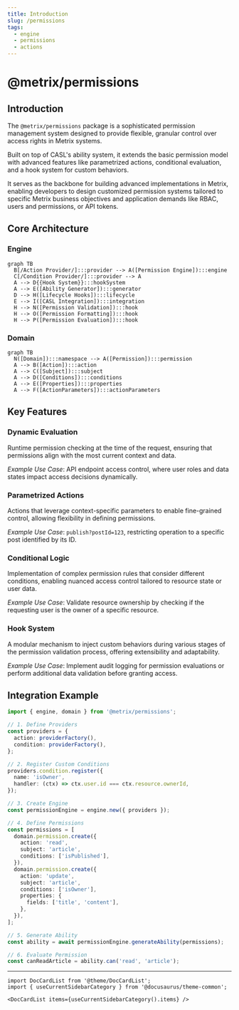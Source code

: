 ```yaml
---
title: Introduction
slug: /permissions
tags:
  - engine
  - permissions
  - actions
---
```


# @metrix/permissions

## Introduction

The `@metrix/permissions` package is a sophisticated permission management system designed to provide flexible, granular
control over access rights in Metrix systems.

Built on top of CASL's ability system, it extends the basic permission model with advanced features like parametrized
actions, conditional evaluation, and a hook system for custom behaviors.

It serves as the backbone for building advanced implementations in Metrix, enabling developers to design customized
permission systems tailored to specific Metrix business objectives and application demands like RBAC, users and permissions, or API tokens.

## Core Architecture

### Engine

```mermaid
graph TB
  B[/Action Provider/]:::provider --> A([Permission Engine]):::engine
  C[/Condition Provider/]:::provider --> A
  A --> D{{Hook System}}:::hookSystem
  A --> E([Ability Generator]):::generator
  D --> H([Lifecycle Hooks]):::lifecycle
  E --> I([CASL Integration]):::integration
  H --> N([Permission Validation]):::hook
  H --> O([Permission Formatting]):::hook
  H --> P([Permission Evaluation]):::hook
```

### Domain

```mermaid
graph TB
  N([Domain]):::namespace --> A([Permission]):::permission
  A --> B([Action]):::action
  A --> C([Subject]):::subject
  A --> D([Conditions]):::conditions
  A --> E([Properties]):::properties
  A --> F([ActionParameters]):::actionParameters
```

## Key Features

### Dynamic Evaluation

Runtime permission checking at the time of the request, ensuring that permissions align with the most current context
and data.

_Example Use Case_: API endpoint access control, where user roles and data states impact access decisions dynamically.

### Parametrized Actions

Actions that leverage context-specific parameters to enable fine-grained control, allowing flexibility in defining
permissions.

_Example Use Case_: `publish?postId=123`, restricting operation to a specific post identified by its ID.

### Conditional Logic

Implementation of complex permission rules that consider different conditions, enabling nuanced access control tailored
to resource state or user data.

_Example Use Case_: Validate resource ownership by checking if the requesting user is the owner of a specific resource.

### Hook System

A modular mechanism to inject custom behaviors during various stages of the permission validation process, offering
extensibility and adaptability.

_Example Use Case_: Implement audit logging for permission evaluations or perform additional data validation before
granting access.

## Integration Example

```typescript
import { engine, domain } from '@metrix/permissions';

// 1. Define Providers
const providers = {
  action: providerFactory(),
  condition: providerFactory(),
};

// 2. Register Custom Conditions
providers.condition.register({
  name: 'isOwner',
  handler: (ctx) => ctx.user.id === ctx.resource.ownerId,
});

// 3. Create Engine
const permissionEngine = engine.new({ providers });

// 4. Define Permissions
const permissions = [
  domain.permission.create({
    action: 'read',
    subject: 'article',
    conditions: ['isPublished'],
  }),
  domain.permission.create({
    action: 'update',
    subject: 'article',
    conditions: ['isOwner'],
    properties: {
      fields: ['title', 'content'],
    },
  }),
];

// 5. Generate Ability
const ability = await permissionEngine.generateAbility(permissions);

// 6. Evaluate Permission
const canReadArticle = ability.can('read', 'article');
```

---

```mdx-code-block
import DocCardList from '@theme/DocCardList';
import { useCurrentSidebarCategory } from '@docusaurus/theme-common';

<DocCardList items={useCurrentSidebarCategory().items} />
```
